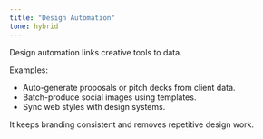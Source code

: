 ```yaml
---
title: "Design Automation"
tone: hybrid
---
```

Design automation links creative tools to data.

Examples:
- Auto-generate proposals or pitch decks from client data.  
- Batch-produce social images using templates.  
- Sync web styles with design systems.

It keeps branding consistent and removes repetitive design work.
